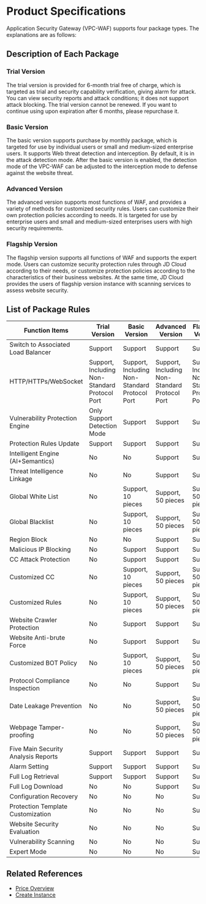 # Product Specifications

Application Security Gateway (VPC-WAF) supports four package types. The explanations are as follows:

##  Description of Each Package
### Trial Version
The trial version is provided for 6-month trial free of charge, which is targeted as trial and security capability verification, giving alarm for attack. You can view security reports and attack conditions; it does not support attack blocking. The trial version cannot be renewed. If you want to continue using upon expiration after 6 months, please repurchase it.
### Basic Version
The basic version supports purchase by monthly package, which is targeted for use by individual users or small and medium-sized enterprise users. It supports Web threat detection and interception. By default, it is in the attack detection mode. After the basic version is enabled, the detection mode of the VPC-WAF can be adjusted to the interception mode to defense against the website threat.
### Advanced Version
The advanced version supports most functions of WAF, and provides a variety of methods for customized security rules. Users can customize their own protection policies according to needs. It is targeted for use by enterprise users and small and medium-sized enterprises users with high security requirements.
### Flagship Version
The flagship version supports all functions of WAF and supports the expert mode. Users can customize security protection rules through JD Cloud according to their needs, or customize protection policies according to the characteristics of their business websites. At the same time, JD Cloud provides the users of flagship version instance with scanning services to assess website security.

## List of Package Rules

| Function Items               | Trial Version               | Basic Version               | Advanced Version               | Flagship Version               |
| -------------------- | -------------------- | -------------------- | -------------------- | -------------------- |
| Switch to Associated Load Balancer     | Support                 | Support                 | Support                 | Support                 |
| HTTP/HTTPs/WebSocket | Support, Including Non-Standard Protocol Port | Support, Including Non-Standard Protocol Port | Support, Including Non-Standard Protocol Port | Support, Including Non-Standard Protocol Port |
| Vulnerability Protection Engine         | Only Support Detection Mode       | Support                 | Support                 | Support                 |
| Protection Rules Update         | Support                 | Support                 | Support                 | Support                 |
| Intelligent Engine (AI+Semantics)  | No                   | No                   | Support                 | Support                 |
| Threat Intelligence Linkage         | No                   | No                   | Support                 | Support                 |
| Global White List           | No                   | Support, 10 pieces           | Support, 50 pieces           | Support, 50 pieces           |
| Global Blacklist           | No                   | Support, 10 pieces           | Support, 50 pieces           | Support, 50 pieces           |
| Region Block             | No                   | No                   | Support                 | Support                 |
| Malicious IP Blocking           | No                   | Support                 | Support                 | Support                 |
| CC Attack Protection           | No                   | Support                 | Support                 | Support                 |
| Customized CC             | No                   | Support, 10 pieces           | Support, 50 pieces           | Support, 50 pieces           |
| Customized Rules           | No                   | Support, 10 pieces           | Support, 50 pieces           | Support, 50 pieces           |
| Website Crawler Protection         | No                   | Support                 | Support                 | Support                 |
| Website Anti-brute Force       | No                   | Support                 | Support                 | Support                 |
| Customized BOT Policy        | No                   | Support, 10 pieces           | Support, 50 pieces           | Support, 50 pieces           |
| Protocol Compliance Inspection       | No                   | No                   | Support                 | Support                 |
| Date Leakage Prevention            | No                   | No                   | Support, 50 pieces           | Support, 50 pieces           |
| Webpage Tamper-proofing           | No                   | No                   | Support, 50 pieces           | Support, 50 pieces           |
| Five Main Security Analysis Reports     | Support                 | Support                 | Support                 | Support                 |
| Alarm Setting             | Support                 | Support                 | Support                 | Support                 |
| Full Log Retrieval         | Support                 | Support                 | Support                 | Support                 |
| Full Log Download         | No                   | No                   | Support                 | Support                 |
| Configuration Recovery             | No                   | No                   | No                   | Support                 |
| Protection Template Customization         | No                   | No                   | No                   | Support                 |
| Website Security Evaluation         | No                   | No                   | No                   | Support                 |
| Vulnerability Scanning             | No                   | No                   | No                   | Support                 |
| Expert Mode             | No                   | No                   | No                   | Support                 |

## Related References


- [Price Overview](../Pricing/Price-Overview.md)
- [Create Instance](../Getting-Started/Create-free-trial-instance.md)

